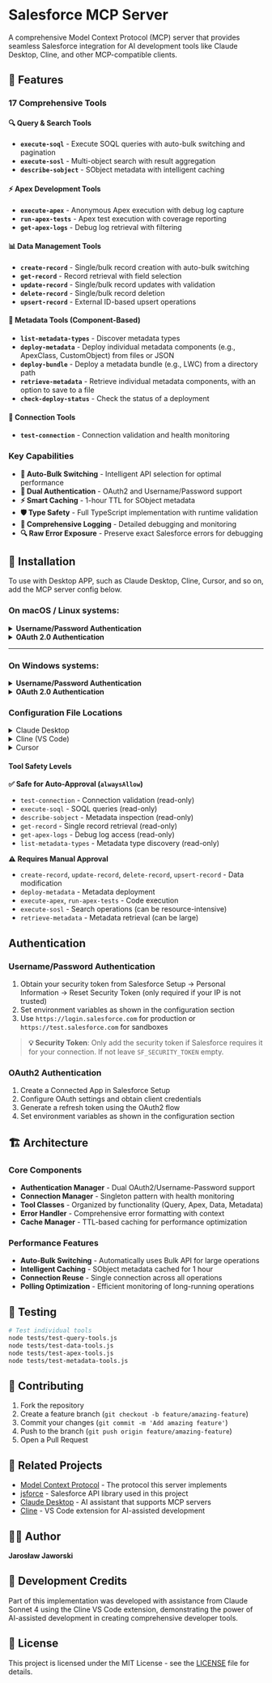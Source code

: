 # Salesforce MCP Server

A comprehensive Model Context Protocol (MCP) server that provides seamless Salesforce integration for AI development tools like Claude Desktop, Cline, and other MCP-compatible clients.

## 🚀 Features

### 17 Comprehensive Tools

#### 🔍 Query & Search Tools
- **`execute-soql`** - Execute SOQL queries with auto-bulk switching and pagination
- **`execute-sosl`** - Multi-object search with result aggregation
- **`describe-sobject`** - SObject metadata with intelligent caching

#### ⚡ Apex Development Tools
- **`execute-apex`** - Anonymous Apex execution with debug log capture
- **`run-apex-tests`** - Apex test execution with coverage reporting
- **`get-apex-logs`** - Debug log retrieval with filtering

#### 📊 Data Management Tools
- **`create-record`** - Single/bulk record creation with auto-bulk switching
- **`get-record`** - Record retrieval with field selection
- **`update-record`** - Single/bulk record updates with validation
- **`delete-record`** - Single/bulk record deletion
- **`upsert-record`** - External ID-based upsert operations

#### 🔧 Metadata Tools (Component-Based)
- **`list-metadata-types`** - Discover metadata types
- **`deploy-metadata`** - Deploy individual metadata components (e.g., ApexClass, CustomObject) from files or JSON
- **`deploy-bundle`** - Deploy a metadata bundle (e.g., LWC) from a directory path
- **`retrieve-metadata`** - Retrieve individual metadata components, with an option to save to a file
- **`check-deploy-status`** - Check the status of a deployment

#### 🔗 Connection Tools
- **`test-connection`** - Connection validation and health monitoring

### Key Capabilities

- **🔄 Auto-Bulk Switching** - Intelligent API selection for optimal performance
- **🔐 Dual Authentication** - OAuth2 and Username/Password support
- **⚡ Smart Caching** - 1-hour TTL for SObject metadata
- **🛡️ Type Safety** - Full TypeScript implementation with runtime validation
- **📝 Comprehensive Logging** - Detailed debugging and monitoring
- **🔍 Raw Error Exposure** - Preserve exact Salesforce errors for debugging

## 🚀 Installation

To use with Desktop APP, such as Claude Desktop, Cline, Cursor, and so on, add the MCP server config below.


### On macOS / Linux systems:

<details>
<summary><strong>Username/Password Authentication</strong></summary>

```json
{
  "mcp.servers": {
    "salesforce": {
      "command": "npx",
      "args": [
        "-y",
        "@jjar/salesforce-mcp-server"
      ],
      "env": {
        "SF_USERNAME": "your-username@company.com",
        "SF_PASSWORD": "your-password",
        "SF_SECURITY_TOKEN": "",
        "SF_LOGIN_URL": "https://login.salesforce.com"
      },
      "disabled": false,
      "alwaysAllow": [
        "test-connection",
        "execute-soql",
        "describe-sobject",
        "get-record",
        "get-apex-logs",
        "list-metadata-types"
      ]
    }
  }
}
```
</details>

<details>
<summary><strong>OAuth 2.0 Authentication</strong></summary>

```json
{
  "mcp.servers": {
    "salesforce": {
      "command": "npx",
      "args": [
        "-y",
        "@jjar/salesforce-mcp-server"
      ],
      "env": {
        "SF_CLIENT_ID": "your-oauth2-client-id",
        "SF_CLIENT_SECRET": "your-oauth2-client-secret",
        "SF_REFRESH_TOKEN": "your-refresh-token",
        "SF_INSTANCE_URL": "https://yourorg.my.salesforce.com"
      },
      "disabled": false,
      "alwaysAllow": [
        "test-connection",
        "execute-soql",
        "describe-sobject",
        "get-record",
        "get-apex-logs",
        "list-metadata-types"
      ]
    }
  }
}
```
</details>

---

### On Windows systems:

<details>
<summary><strong>Username/Password Authentication</strong></summary>

```json
{
  "mcp.servers": {
    "salesforce": {
      "command": "cmd",
      "args": [
        "/c",
        "npx",
        "-y",
        "@jjar/salesforce-mcp-server"
      ],
      "env": {
        "SF_USERNAME": "your-username@company.com",
        "SF_PASSWORD": "your-password",
        "SF_SECURITY_TOKEN": "",
        "SF_LOGIN_URL": "https://login.salesforce.com"
      },
      "disabled": false,
      "alwaysAllow": [
        "test-connection",
        "execute-soql",
        "describe-sobject",
        "get-record",
        "get-apex-logs",
        "list-metadata-types"
      ]
    }
  }
}
```
</details>

<details>
<summary><strong>OAuth 2.0 Authentication</strong></summary>

```json
{
  "mcp.servers": {
    "salesforce": {
      "command": "cmd",
      "args": [
        "/c",
        "npx",
        "-y",
        "@jjar/salesforce-mcp-server"
      ],
      "env": {
        "SF_CLIENT_ID": "your-oauth2-client-id",
        "SF_CLIENT_SECRET": "your-oauth2-client-secret",
        "SF_REFRESH_TOKEN": "your-refresh-token",
        "SF_INSTANCE_URL": "https://yourorg.my.salesforce.com"
      },
      "disabled": false,
      "alwaysAllow": [
        "test-connection",
        "execute-soql",
        "describe-sobject",
        "get-record",
        "get-apex-logs",
        "list-metadata-types"
      ]
    }
  }
}
```
</details>

### Configuration File Locations

<details>
<summary>Claude Desktop</summary>

- **Windows**: `%APPDATA%\Claude\claude_desktop_config.json`
- **macOS**: `~/Library/Application Support/Claude/claude_desktop_config.json`

</details>

<details>
<summary>Cline (VS Code)</summary>

- **Windows**: `%APPDATA%\Code\User\globalStorage\saoudrizwan.claude-dev\settings\cline_mcp_settings.json`
- **macOS**: `~/Library/Application Support/Code/User/globalStorage/saoudrizwan.claude-dev/settings/cline_mcp_settings.json`
- **Linux**: `~/.config/Code/User/globalStorage/saoudrizwan.claude-dev/settings/cline_mcp_settings.json`

> **⚠️ Important**: After adding or modifying the MCP server configuration, you must restart VS Code for the changes to take effect.

</details>

<details>
<summary>Cursor</summary>

- **Windows**: `%USERPROFILE%\.cursor\mcp.json`
- **macOS**: `~/.cursor/mcp.json`
- **Linux**: `~/.cursor/mcp.json`

</details>

#### Tool Safety Levels

**✅ Safe for Auto-Approval (`alwaysAllow`)**
- `test-connection` - Connection validation (read-only)
- `execute-soql` - SOQL queries (read-only)
- `describe-sobject` - Metadata inspection (read-only)
- `get-record` - Single record retrieval (read-only)
- `get-apex-logs` - Debug log access (read-only)
- `list-metadata-types` - Metadata type discovery (read-only)

**⚠️ Requires Manual Approval**
- `create-record`, `update-record`, `delete-record`, `upsert-record` - Data modification
- `deploy-metadata` - Metadata deployment
- `execute-apex`, `run-apex-tests` - Code execution
- `execute-sosl` - Search operations (can be resource-intensive)
- `retrieve-metadata` - Metadata retrieval (can be large)


## Authentication

### Username/Password Authentication
1. Obtain your security token from Salesforce Setup → Personal Information → Reset Security Token (only required if your IP is not trusted)
2. Set environment variables as shown in the configuration section
3. Use `https://login.salesforce.com` for production or `https://test.salesforce.com` for sandboxes

> **💡 Security Token**: Only add the security token if Salesforce requires it for your connection. If not leave `SF_SECURITY_TOKEN` empty.

### OAuth2 Authentication
1. Create a Connected App in Salesforce Setup
2. Configure OAuth settings and obtain client credentials
3. Generate a refresh token using the OAuth2 flow
4. Set environment variables as shown in the configuration section

## 🏗️ Architecture

### Core Components
- **Authentication Manager** - Dual OAuth2/Username-Password support
- **Connection Manager** - Singleton pattern with health monitoring
- **Tool Classes** - Organized by functionality (Query, Apex, Data, Metadata)
- **Error Handler** - Comprehensive error formatting with context
- **Cache Manager** - TTL-based caching for performance optimization

### Performance Features
- **Auto-Bulk Switching** - Automatically uses Bulk API for large operations
- **Intelligent Caching** - SObject metadata cached for 1 hour
- **Connection Reuse** - Single connection across all operations
- **Polling Optimization** - Efficient monitoring of long-running operations

## 🧪 Testing

```bash
# Test individual tools
node tests/test-query-tools.js
node tests/test-data-tools.js
node tests/test-apex-tools.js
node tests/test-metadata-tools.js
```


## 🤝 Contributing

1. Fork the repository
2. Create a feature branch (`git checkout -b feature/amazing-feature`)
3. Commit your changes (`git commit -m 'Add amazing feature'`)
4. Push to the branch (`git push origin feature/amazing-feature`)
5. Open a Pull Request

## 🔗 Related Projects

- [Model Context Protocol](https://github.com/modelcontextprotocol) - The protocol this server implements
- [jsforce](https://github.com/jsforce/jsforce) - Salesforce API library used in this project
- [Claude Desktop](https://claude.ai/desktop) - AI assistant that supports MCP servers
- [Cline](https://github.com/saoudrizwan/claude-dev) - VS Code extension for AI-assisted development

## 👨‍💻 Author

**Jarosław Jaworski**

## 🤖 Development Credits

Part of this implementation was developed with assistance from Claude Sonnet 4 using the Cline VS Code extension, demonstrating the power of AI-assisted development in creating comprehensive developer tools.

## 📄 License

This project is licensed under the MIT License - see the [LICENSE](LICENSE) file for details.
